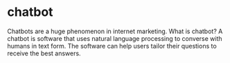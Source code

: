 # chatbot
Chatbots are a huge phenomenon in internet marketing. What is chatbot? A chatbot is software that uses natural language processing to converse with humans in text form. The software can help users tailor their questions to receive the best answers. 
